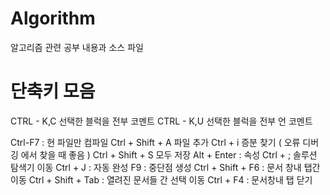 # Algorithm
알고리즘 관련  공부 내용과 소스 파일

# 단축키 모음
CTRL - K,C 선택한 블럭을 전부 코멘트
CTRL - K,U 선택한 블럭을 전부 언 코멘트

Ctrl-F7 : 현 파일만 컴파일
Ctrl + Shift + A 파일 추가
Ctrl + i 증분 찾기 ( 오류 디버깅 에서 찾을 때 좋음 )
Ctrl + Shift + S 모두 저장
Alt + Enter : 속성
Ctrl + ; 솔루션 탐색기 이동
Ctrl + J : 자동 완성 
F9 : 중단점 생성
Ctrl + Shift + F6 : 문서 창내 탭간 이동
Ctrl + Shift + Tab : 열려진 문서들 간 선택 이동 
Ctrl + F4 : 문서창내 탭 닫기